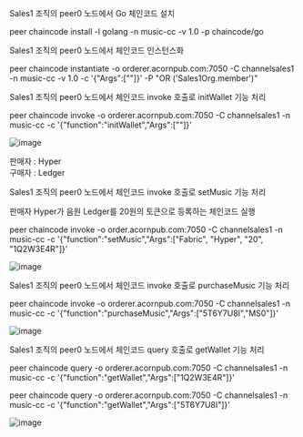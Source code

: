 

Sales1 조직의 peer0 노드에서 Go 체인코드 설치
 
 peer chaincode install -l golang -n music-cc -v 1.0 -p chaincode/go

Sales1 조직의 peer0 노드에서 체인코드 인스턴스화

 peer chaincode instantiate -o orderer.acornpub.com:7050 -C channelsales1 -n music-cc -v 1.0 -c '{"Args":[""]}' -P "OR ('Sales1Org.member')"

Sales1 조직의 peer0 노드에서 체인코드 invoke 호출로 initWallet 기능 처리

 peer chaincode invoke -o orderer.acornpub.com:7050 -C channelsales1 -n music-cc -c '{"function":"initWallet","Args":[""]}'

![image](https://user-images.githubusercontent.com/73014464/140737619-a05843ac-5a66-4136-bb50-95aa559f3c84.png)

판매자 : Hyper     
구매자 : Ledger

Sales1 조직의 peer0 노드에서 체인코드 invoke 호출로 setMusic 기능 처리

판매자 Hyper가 음원 Ledger를 20원의 토큰으로 등록하는 체인코드 실행

 peer chaincode invoke -o order.acornpub.com:7050 -C channelsales1 -n music-cc -c '{"function":"setMusic","Args":["Fabric", "Hyper", "20", "1Q2W3E4R"]}'
 
 ![image](https://user-images.githubusercontent.com/73014464/140740149-77ef269a-0f67-4ad5-9474-4a826ceb47b6.png)
 
 Sales1 조직의 peer0 노드에서 체인코드 invoke 호출로 purchaseMusic 기능 처리
 
  peer chaincode invoke -o orderer.acornpub.com:7050 -C channelsales1 -n music-cc -c '{"function":"purchaseMusic","Args":["5T6Y7U8I","MS0"]}'
 
 ![image](https://user-images.githubusercontent.com/73014464/140741733-ee1fb133-f961-4509-a6d1-c920b2729330.png)
 
 Sales1 조직의 peer0 노드에서 체인코드 query 호출로 getWallet 기능 처리
 
  peer chaincode query -o orderer.acornpub.com:7050 -C channelsales1 -n music-cc -c '{"function":"getWallet","Args":["1Q2W3E4R"]}'
  
  peer chaincode query -o orderer.acornpub.com:7050 -C channelsales1 -n music-cc -c '{"function":"getWallet","Args":["5T6Y7U8I"]}'
  
  ![image](https://user-images.githubusercontent.com/73014464/140742386-b5d945f1-ba3e-4d94-b788-bb57406bdb44.png)


  

 
 
 
  


 
 


 
 





